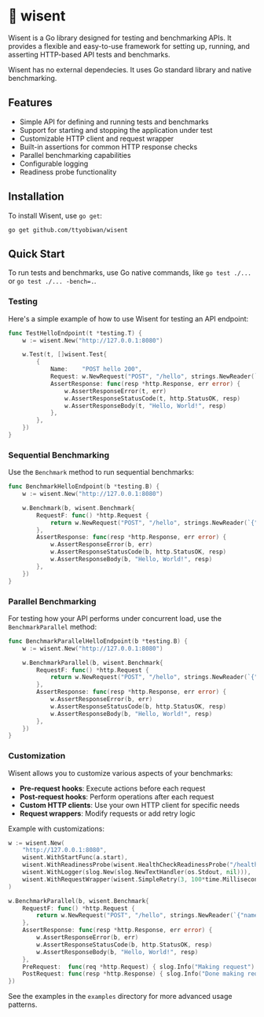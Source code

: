 # 🦬 wisent

Wisent is a Go library designed for testing and benchmarking APIs. It provides a flexible and easy-to-use framework for setting up, running, and asserting HTTP-based API tests and benchmarks.

Wisent has no external dependecies. It uses Go standard library and native benchmarking.

## Features

- Simple API for defining and running tests and benchmarks
- Support for starting and stopping the application under test
- Customizable HTTP client and request wrapper
- Built-in assertions for common HTTP response checks
- Parallel benchmarking capabilities
- Configurable logging
- Readiness probe functionality

## Installation

To install Wisent, use `go get`:

```
go get github.com/ttyobiwan/wisent
```

## Quick Start

To run tests and benchmarks, use Go native commands, like `go test ./...` or `go test ./... -bench=.`.

### Testing

Here's a simple example of how to use Wisent for testing an API endpoint:

```go
func TestHelloEndpoint(t *testing.T) {
    w := wisent.New("http://127.0.0.1:8080")

    w.Test(t, []wisent.Test{
        {
            Name:    "POST hello 200",
            Request: w.NewRequest("POST", "/hello", strings.NewReader(`{"name": "World"}`)),
            AssertResponse: func(resp *http.Response, err error) {
                w.AssertResponseError(t, err)
                w.AssertResponseStatusCode(t, http.StatusOK, resp)
                w.AssertResponseBody(t, "Hello, World!", resp)
            },
        },
    })
}
```

### Sequential Benchmarking

Use the `Benchmark` method to run sequential benchmarks:

```go
func BenchmarkHelloEndpoint(b *testing.B) {
    w := wisent.New("http://127.0.0.1:8080")

    w.Benchmark(b, wisent.Benchmark{
        RequestF: func() *http.Request {
            return w.NewRequest("POST", "/hello", strings.NewReader(`{"name": "World"}`))
        },
        AssertResponse: func(resp *http.Response, err error) {
            w.AssertResponseError(b, err)
            w.AssertResponseStatusCode(b, http.StatusOK, resp)
            w.AssertResponseBody(b, "Hello, World!", resp)
        },
    })
}
```

### Parallel Benchmarking

For testing how your API performs under concurrent load, use the `BenchmarkParallel` method:

```go
func BenchmarkParallelHelloEndpoint(b *testing.B) {
    w := wisent.New("http://127.0.0.1:8080")

    w.BenchmarkParallel(b, wisent.Benchmark{
        RequestF: func() *http.Request {
            return w.NewRequest("POST", "/hello", strings.NewReader(`{"name": "World"}`))
        },
        AssertResponse: func(resp *http.Response, err error) {
            w.AssertResponseError(b, err)
            w.AssertResponseStatusCode(b, http.StatusOK, resp)
            w.AssertResponseBody(b, "Hello, World!", resp)
        },
    })
}
```

### Customization

Wisent allows you to customize various aspects of your benchmarks:

- **Pre-request hooks**: Execute actions before each request
- **Post-request hooks**: Perform operations after each request
- **Custom HTTP clients**: Use your own HTTP client for specific needs
- **Request wrappers**: Modify requests or add retry logic

Example with customizations:

```go
w := wisent.New(
    "http://127.0.0.1:8080",
    wisent.WithStartFunc(a.start),
    wisent.WithReadinessProbe(wisent.HealthCheckReadinessProbe("/health", 5*time.Second, 100*time.Millisecond)),
    wisent.WithLogger(slog.New(slog.NewTextHandler(os.Stdout, nil))),
    wisent.WithRequestWrapper(wisent.SimpleRetry(3, 100*time.Millisecond)),
)

w.BenchmarkParallel(b, wisent.Benchmark{
    RequestF: func() *http.Request {
        return w.NewRequest("POST", "/hello", strings.NewReader(`{"name": "World"}`))
    },
    AssertResponse: func(resp *http.Response, err error) {
        w.AssertResponseError(b, err)
        w.AssertResponseStatusCode(b, http.StatusOK, resp)
        w.AssertResponseBody(b, "Hello, World!", resp)
    },
    PreRequest:  func(req *http.Request) { slog.Info("Making request") },
    PostRequest: func(resp *http.Response) { slog.Info("Done making request") },
})
```

See the examples in the `examples` directory for more advanced usage patterns.
